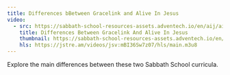 ```yaml
---
title: Differences bBetween Gracelink and Alive In Jesus
video:
  - src: https://sabbath-school-resources-assets.adventech.io/en/aij/aij-training-videos/assets/en-aij-differences-between-gracelink-and-alive-in-jesus.mp4
    title: Differences Between Gracelink And Alive In Jesus
    thumbnail: https://sabbath-school-resources-assets.adventech.io/en/aij/aij-training-videos/19-differences-between-gracelink-and-alive-in-jesus/cover.png
    hls: https://jstre.am/videos/jsv:mBI36Sw7z07/hls/main.m3u8
---
```


Explore the main differences between these two Sabbath School curricula.